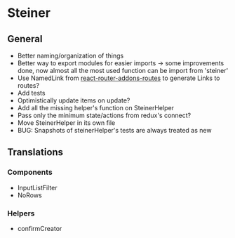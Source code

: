 # Steiner

## General

- Better naming/organization of things
- Better way to export modules for easier imports -> some improvements done, now almost all the most used function can be import from 'steiner'
- Use NamedLink from [react-router-addons-routes](https://github.com/ReactTraining/react-router-addons-routes) to generate Links to routes?
- Add tests
- Optimistically update items on update?
- Add all the missing helper's function on SteinerHelper
- Pass only the minimum state/actions from redux's connect?
- Move SteinerHelper in its own file
- BUG: Snapshots of steinerHelper's tests are always treated as new

## Translations

### Components

- InputListFilter
- NoRows

### Helpers

- confirmCreator